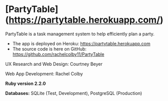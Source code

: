 # [PartyTable] (https://partytable.herokuapp.com/) 

PartyTable is a task management system to help efficiently plan a party.  

* The app is deployed on Heroku: https://partytable.herokuapp.com 
* The source code is here on GitHub: https://github.com/rachelcolby11/PartyTable

UX Research and Web Design: Courtney Beyer

Web App Development: Rachel Colby

**Ruby version 2.2.0**

**Databases:** SQLite (Test, Development), PostgreSQL (Production)
